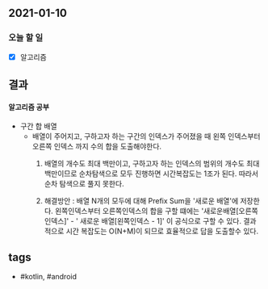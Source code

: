 ## 2021-01-10

### 오늘 할 일

  - [x] 알고리즘



## 결과



#### 알고리즘 공부
* 구간 합 배열 
	- 배열이 주어지고, 구하고자 하는 구간의 인덱스가 주어졌을 때 왼쪽 인덱스부터 오른쪽 인덱스 까지 수의 합을 도출해야한다. 
		1) 배열의 개수도 최대 백만이고, 구하고자 하는 인덱스의 범위의 개수도 최대 백만이므로 순차탐색으로 모두 진행하면 시간복잡도는 1조가 된다. 따라서 순차 탐색으로 풀지 못한다.

		2) 해결방안 : 배열 N개의 모두에 대해 Prefix Sum을 '새로운 배열'에 저장한다. 왼쪽인덱스부터 오른쪽인덱스의 합을 구할 떄에는 '새로운배열[오른쪽인덱스]' - ' 새로운 배열[왼쪽인덱스 - 1]' 이 공식으로 구할 수 있다. 결과적으로 시간 복잡도는 O(N+M)이 되므로 효율적으로 답을 도출할수 있다.






## tags
-  \#kotlin, \#android 

